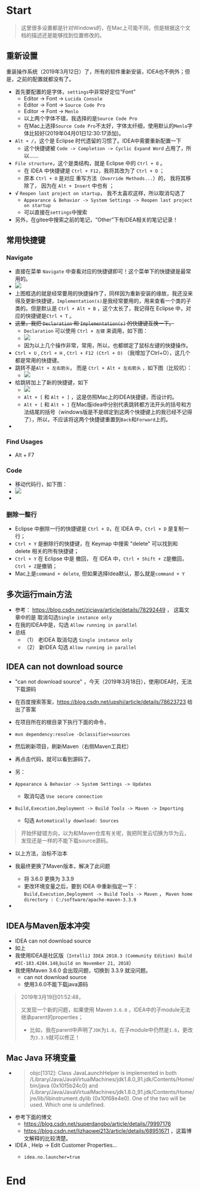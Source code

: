 # Start

> 这里很多设置都是针对Windows的，在Mac上可能不同，但是根据这个文档的描述还是能够找到位置修改的。

## 重新设置

重装操作系统（2019年3月12日）了，所有的软件重新安装，IDEA也不例外；但是，之前的配置就都没有了。

- 首先要配置的是字体，`settings`中非常好定位“Font”
  - Editor -> Font -> `Lucida Console`
  - Editor -> Font -> `Source Code Pro`
  - Editor -> Font -> `Menlo`
  - 以上两个字体不错，我选择的是`Source Code Pro`
  - 在Mac上选择`Source Code Pro`不太好，字体太纤细，使用默认的`Menlo`字体比较好(2019年04月01日12:30:17添加)。
- `Alt + /`，这个是 Eclipse 时代遗留的习惯了。IDEA中需要重新配置一下
  - 这个快捷键被 `Code -> Completion -> Cyclic Expand Word` 占用了，所以……
- `File structure`，这个是类结构，就是 Eclipse 中的 `Ctrl + O` 。
  - 在 IDEA 中快捷键是 `Ctrl + F12`，我将其改为了 `Ctrl + O`  ；
  - 原本  `Ctrl + O` 是对应 重写方法（`Override Methods...`）的， 我将其移除了， 因为在 `Alt + Insert` 中也有 ；
- √ `Reopen last project on startup`， 我不太喜欢这样，所以取消勾选了
  - `Appearance & Behavior -> System Settings -> Reopen last project on startup`
  - 可以直接在`settings`中搜索
- 另外，在gitee中搜索之前的笔记，“Other”下有IDEA相关的笔记记录！

## 常用快捷键

### Navigate

- 直接在菜单 `Navigate` 中查看对应的快捷键即可！这个菜单下的快捷键是最常用的。
- ![](./imgs/132_IDEA_Navigate_shortcut_keys.png)
- 上图框选的就是经常要用的快捷操作了，同样因为重新安装的缘故，我还没来得及更新快捷键，`Implementation(s)`是我经常要用的，用来查看一个类的子类的。但是默认是 `Ctrl + Alt + B` ，这个太长了，我记得在 Eclipse 中，对应的快捷键是`Ctrl + T` 。
- ~~这里，我把 `Declaration` 和 `Implementation(s)` 的快捷键互换一下。~~
  - `Declaration`   可以使用 `Ctrl + 左键` 来调用，如下图：
  - ![](./imgs/132_IDEA_Implementations_shortcut_keys.png)
  - 因为以上几个操作非常，常用，所以，也都绑定了鼠标左键的快捷操作。
- `Ctrl + U` , `Ctrl + H` , `Ctrl + F12 (Ctrl + O)` （我增加了Ctrl+O），这几个都是常用的快捷键。
- 跳转不是`Alt + 左右箭头`， 而是 `Ctrl + Alt + 左右箭头` ，如下图（比较坑）：
  - ![](./imgs/132_IDEA_shortcut_002.png)
- 给跳转加上了新的快捷键，如下
  - ![](./imgs/132_IDEA_shortcut_004.png)
  - `Alt + [` 和 `Alt + ]` ，这是仿照Mac上的IDEA快捷键，而设计的。
  - `Alt + [` 和 `Alt + ]` 在Mac版idea中分别代表跳转都方法开头的括号和方法结尾的括号（windows版是不是绑定到这两个快捷键上的我已经不记得了），所以，不应该将这两个快捷键重置到`Back`和`Forward`上的。
- 



### Find Usages

- Alt + F7



### Code

- 移动代码行，如下图：
- ![](./imgs/132_IDEA_shortcut_003.png)
- 

### 删除一整行

- Eclipse 中删除一行的快捷键是 `Ctrl + D`，在 IDEA 中，`Ctrl + D` 是复制一行；
- `Ctrl + Y` 是删除行的快捷键，在 Keymap 中搜索 "delete" 可以找到和 delete 相关的所有快捷键；
- `Ctrl + Y` 在 Eclipse 中是 撤回， 在 IDEA 中，`Ctrl + Shift + Z`是撤回，`Ctrl + Z`是撤销；
- Mac上是`command + delete`, 但如果选择Idea默认，那么就是`command + Y`





## 多次运行main方法

- 参考： <https://blog.csdn.net/zjcjava/article/details/78292449> ， 这篇文章中的是 取消勾选`Single instance only`
- 在我的IDEA中是，勾选 `Allow running in parallel`
- 总结
  - （1） 老IDEA 取消勾选 `Single instance only`
  - （2） 新IDEA 勾选 `Allow running in parallel`

## IDEA can not download source

- "can not download source" ，今天（2019年3月18日），使用IDEA时，无法下载源码

- 在百度搜索答案，<https://blog.csdn.net/upshi/article/details/78623723> 给出了答案

- 在项目所在的根目录下执行下面的命令， 

- ```
  mvn dependency:resolve -Dclassifier=sources
  ```

- 然后刷新项目，刷新Maven（右侧Maven工具栏）

- 再点击代码，就可以看到源码了。

- 另：

- `Appearance & Behavior -> System Settings -> Updates`

  - 取消勾选 `Use secure connection`

- `Build,Execution,Deployment -> Build Tools -> Maven -> Importing`

  - 勾选 `Automatically download: Sources`

> 开始怀疑错方向，以为和Maven仓库有关呢，我把阿里云切换为华为云，发现还是一样的不能下载source源码。

- 以上方法，治标不治本
- 我最终更换了Maven版本，解决了此问题
  - 将 3.6.0 更换为 3.3.9
  - 更改环境变量之后，要到 IDEA 中重新指定一下： `Build,Execution,Deployment -> Build Tools -> Maven`  ， `Maven home directory : C:/software/apache-maven-3.3.9`

- 

## IDEA与Maven版本冲突

- IDEA can not download source
- 如上
- 我使用IDEA是社区版（`IntelliJ IDEA 2018.3 (Community Edition) Build #IC-183.4284.148`,`build on November 21, 2018`）
- 我使用Maven 3.6.0 会出现问题，切换到 3.3.9 就没问题。
  - can not download source
  - 使用3.6.0不能下载java源码



> 2019年3月19日01:52:48，
>
> 又发现一个新的问题，如果使用 Maven `3.6.0` ，IDEA中的子module无法继承parent的properties；
>
> - 比如，我在parent中声明了`JDK`为`1.8`，在子module中仍然是`1.6`，更改为`3.3.9`就可以修正！

## Mac Java 环境变量

- > objc[1312]: Class JavaLaunchHelper is implemented in both /Library/Java/JavaVirtualMachines/jdk1.8.0_91.jdk/Contents/Home/bin/java (0x10f5b24c0) and /Library/Java/JavaVirtualMachines/jdk1.8.0_91.jdk/Contents/Home/jre/lib/libinstrument.dylib (0x10f68e4e0). One of the two will be used. Which one is undefined.
- 参考下面的博文
    - <https://blog.csdn.net/superdangbo/article/details/79997176>
    - <https://blog.csdn.net/lizhaowei213/article/details/68951671> ，这篇博文解释的比较清楚。
- IDEA , Help -> Edit Customer Properties...
    - ```
      idea.no.launcher=true
      ```




# End